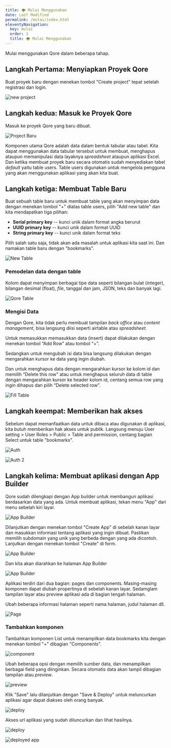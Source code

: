 ```yaml
---
title: 🌩️ Mulai Menggunakan
date: Last Modified
permalink: /mulai/index.html
eleventyNavigation:
  key: mulai
  order: 1
  title: 🌩️ Mulai Menggunakan
---
```


Mulai menggunakan Qore dalam beberapa tahap.

## Langkah Pertama: Menyiapkan Proyek Qore

Buat proyek baru dengan menekan tombol "Create project" tepat setelah registrasi dan login.

![new project](/content/images/Qore-NewProject.png)

## Langkah kedua: Masuk ke Proyek Qore

Masuk ke proyek Qore yang baru dibuat.

![Project Baru](/content/images/Qore-BrandNew.png)

Komponen utama Qore adalah data dalam bentuk tabular atau tabel. Kita dapat menggunakan data tabular tersebut untuk membuat, menghapus ataupun memanipulasi data layaknya _spreadsheet_ ataupun aplikasi Excel. Dan ketika membuat proyek baru secara otomatis sudah menyediakan tabel _default_ yaitu table users. Table users digunakan untuk mengelola pengguna yang akan menggunakan aplikasi yang akan kita buat.

## Langkah ketiga: Membuat Table Baru

Buat sebuah table baru untuk membuat table yang akan menyimpan data dengan menekan tombol "+" diatas table users, pilih "Add new table" dan kita mendapatkan tiga pilihan:

- **Serial primary key** -- kunci unik dalam format angka berurut
- **UUID primary key** -- kunci unik dalam format UUID
- **String primary key** -- kunci unik dalam format teks

Pilih salah satu saja, tidak akan ada masalah untuk aplikasi kita saat ini. Dan namakan table baru dengan "bookmarks".

![New Table](/content/images/Qore-NewTable.png)

### Pemodelan data dengan table

Kolom dapat menyimpan berbagai tipe data seperti bilangan bulat (integer), bilangan desimal (float), _file_, tanggal dan jam, JSON, teks dan banyak lagi.

![Qore Table](/content/images/Qore-Table.png)

### Mengisi Data

Dengan Qore, kita tidak perlu membuat tampilan _back office_ atau _content management_, bisa langsung diisi seperti airtable atau _spreadsheet_.

Untuk memasukkan memasukkan data (insert) dapat dilakukan dengan menekan tombol “Add Row” atau tombol “+”.

Sedangkan untuk mengubah isi data bisa langsung dilakukan dengan mengarahkan kursor ke data yang ingin diubah.

Dan untuk menghapus data dengan mengarahkan kursor ke kolom id dan memilih “Delete this row” atau untuk menghapus seluruh data di table dengan mengarahkan kursor ke header kolom id, centang semua row yang ingin dihapus dan pilih “Delete selected row”.

![Fill Table](/content/images/Qore-FillTable.png)

## Langkah keempat: Memberikan hak akses

Sebelum dapat memanfaatkan data untuk dibaca atau digunakan di aplikasi, kita butuh memberikan hak akses untuk publik. Langsung menuju User setting > User Roles > Public > Table and permission, centang bagian Select untuk table "bookmarks".

![Auth](/content/images/Qore-Authorization.png)

![Auth 2](/content/images/Qore-Authorization-2.png)

## Langkah kelima: Membuat aplikasi dengan App Builder

Qore sudah dilengkapi dengan App builder untuk membangun aplikasi berdasarkan data yang ada. Untuk membuat aplikasi, tekan menu "App" dari menu sebelah kiri layar.

![App Builder](/content/images/Qore-App.png)

Dilanjutkan dengan menekan tombol "Create App" di sebelah kanan layar dan masukkan informasi tentang aplikasi yang ingin dibuat. Pastikan memilih subdomain yang unik yang berbeda dengan yang ada dicontoh. Lanjutkan dengan menekan tombol "Create" di form.

![App Builder](/content/images/Qore-App-2.png)

Dan kita akan diarahkan ke halaman App Builder

![App Builder](/content/images/Qore-App-3.png)

Aplikasi terdiri dari dua bagian: pages dan components. Masing-masing komponen dapat diubah propertinya di sebelah kanan layar. Sedamglam tampilan layar atau preview aplikasi ada di bagian tengah halaman.

Ubah beberapa informasi halaman seperti nama halaman, judul halaman dll.

![Page](/content/images/Qore-App-4.png)

### Tambahkan komponen

Tambahkan komponen List untuk menampilkan data bookmarks kita dengan menekan tombol "+" dibagian "Components".

![component](/content/images/Qore-App-5.png)

Ubah beberapa opsi dengan memilih sumber data, dan menampilkan berbagai field yang diinginkan. Secara otomatis data akan tampil dibagian tampilan atau _preview_.

![preview](/content/images/Qore-App-6.png)


Klik "Save" lalu dilanjutkan dengan "Save & Deploy" untuk meluncurkan aplikasi agar dapat diakses oleh orang banyak.

![deploy](/content/images/Qore-App-7.png)

Akses url aplikasi yang sudah diluncurkan dan lihat hasilnya.

![deploy](/content/images/Qore-App-8.png)

![deployed app](/content/images/Qore-App-Published.png)